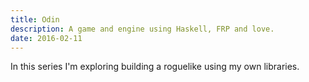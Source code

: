 ```yaml
---
title: Odin
description: A game and engine using Haskell, FRP and love.  
date: 2016-02-11
---
```


In this series I'm exploring building a roguelike using my own libraries.
